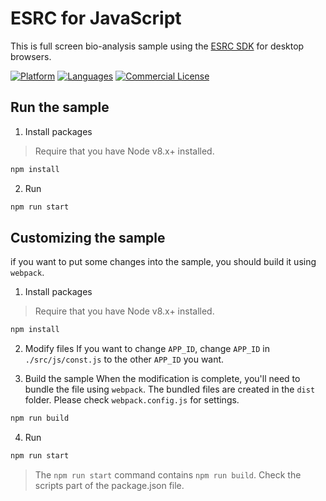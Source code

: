 # ESRC for JavaScript
This is full screen bio-analysis sample using the [ESRC SDK](https://github.com/esrc-official/ESRC-SDK-JavaScript) for desktop browsers.

[![Platform](https://img.shields.io/badge/platform-JAVASCRIPT-orange.svg)](https://github.com/esrc-official/ESRC-JavaScript)
[![Languages](https://img.shields.io/badge/language-JAVASCRIPT-orange.svg)](https://github.com/esrc-official/ESRC-JavaScript)
[![Commercial License](https://img.shields.io/badge/License-Commercial-brightgreen.svg)](https://github.com/esrc-official/ESRC-JavaScript/blob/master/LICENSE.md)

## Run the sample
1. Install packages

> Require that you have Node v8.x+ installed.

```bash
npm install
```

2. Run
```bash
npm run start
```

## Customizing the sample
if you want to put some changes into the sample, you should build it using `webpack`.

1. Install packages

> Require that you have Node v8.x+ installed.

```bash
npm install
```

2. Modify files
If you want to change `APP_ID`, change `APP_ID` in `./src/js/const.js` to the other `APP_ID` you want.

3. Build the sample
When the modification is complete, you'll need to bundle the file using `webpack`. The bundled files are created in the `dist` folder.
Please check `webpack.config.js` for settings.

```bash
npm run build
```

4. Run
```bash
npm run start
```

> The `npm run start` command contains `npm run build`. Check the scripts part of the package.json file.